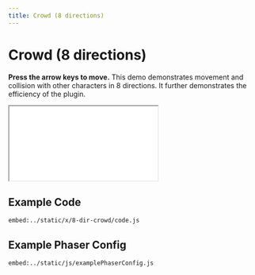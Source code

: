 ```yaml
---
title: Crowd (8 directions)
---
```


# Crowd (8 directions)

**Press the arrow keys to move.** This demo demonstrates movement and collision with other characters in 8 directions. It further demonstrates the efficiency of the plugin.

<iframe src="/x/8-dir-crowd"></iframe>

## Example Code

`embed:../static/x/8-dir-crowd/code.js`

## Example Phaser Config

`embed:../static/js/examplePhaserConfig.js`
